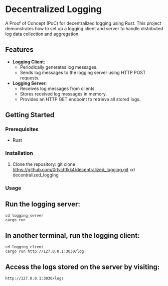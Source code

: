 # Decentralized Logging
A Proof of Concept (PoC) for decentralized logging using Rust. This project demonstrates how to set up a logging client and server to handle distributed log data collection and aggregation.

## Features

- **Logging Client**:
  - Periodically generates log messages.
  - Sends log messages to the logging server using HTTP POST requests.
- **Logging Server**:
  - Receives log messages from clients.
  - Stores received log messages in memory.
  - Provides an HTTP GET endpoint to retrieve all stored logs.

## Getting Started

### Prerequisites

- Rust

### Installation

1. Clone the repository:
   git clone https://github.com/0rlych1kk4/decentralized_logging.git
   cd decentralized_logging

### Usage
## Run the logging server:

    cd logging_server
    cargo run
## In another terminal, run the logging client:

    cd logging_client
    cargo run http://127.0.0.1:3030/log
## Access the logs stored on the server by visiting:

    http://127.0.0.1:3030/logs

